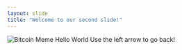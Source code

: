 ```yaml
---
layout: slide
title: "Welcome to our second slide!"
---
```

![Bitcoin Meme](https://coinmixed.eu/wp-content/uploads/2019/07/D-LMPiWwAA_Om4-960x579.jpg)
Hello World
Use the left arrow to go back!
